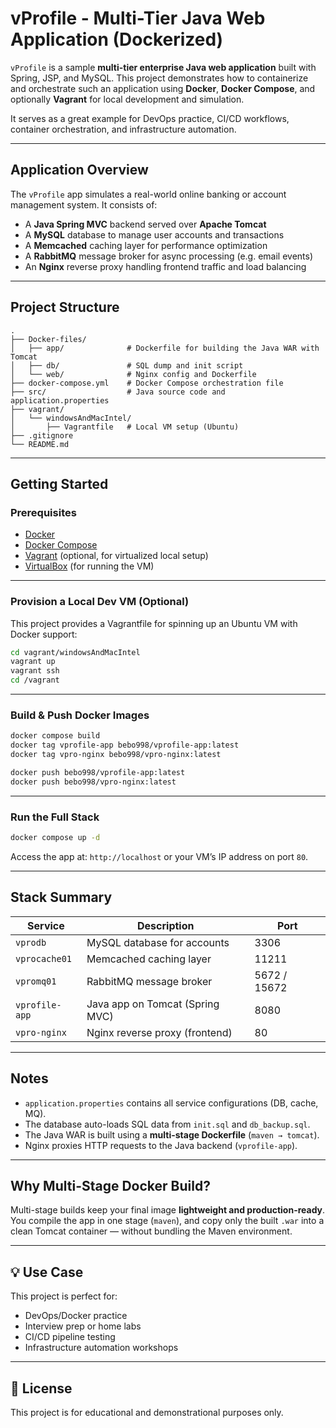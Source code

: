 #  vProfile - Multi-Tier Java Web Application (Dockerized)

`vProfile` is a sample **multi-tier enterprise Java web application** built with Spring, JSP, and MySQL. This project demonstrates how to containerize and orchestrate such an application using **Docker**, **Docker Compose**, and optionally **Vagrant** for local development and simulation.

It serves as a great example for DevOps practice, CI/CD workflows, container orchestration, and infrastructure automation.

---

##  Application Overview

The `vProfile` app simulates a real-world online banking or account management system. It consists of:

- A **Java Spring MVC** backend served over **Apache Tomcat**
- A **MySQL** database to manage user accounts and transactions
- A **Memcached** caching layer for performance optimization
- A **RabbitMQ** message broker for async processing (e.g. email events)
- An **Nginx** reverse proxy handling frontend traffic and load balancing

---

## Project Structure

```
.
├── Docker-files/
│   ├── app/              # Dockerfile for building the Java WAR with Tomcat
│   ├── db/               # SQL dump and init script
│   └── web/              # Nginx config and Dockerfile
├── docker-compose.yml    # Docker Compose orchestration file
├── src/                  # Java source code and application.properties
├── vagrant/
│   └── windowsAndMacIntel/
│       ├── Vagrantfile   # Local VM setup (Ubuntu)
├── .gitignore
└── README.md
```

---

##  Getting Started

###  Prerequisites

- [Docker](https://www.docker.com/)
- [Docker Compose](https://docs.docker.com/compose/)
- [Vagrant](https://www.vagrantup.com/) (optional, for virtualized local setup)
- [VirtualBox](https://www.virtualbox.org/) (for running the VM)

---

###  Provision a Local Dev VM (Optional)

This project provides a Vagrantfile for spinning up an Ubuntu VM with Docker support:

```bash
cd vagrant/windowsAndMacIntel
vagrant up
vagrant ssh
cd /vagrant
```

---

###  Build & Push Docker Images

```bash
docker compose build
docker tag vprofile-app bebo998/vprofile-app:latest
docker tag vpro-nginx bebo998/vpro-nginx:latest

docker push bebo998/vprofile-app:latest
docker push bebo998/vpro-nginx:latest
```

---

### Run the Full Stack

```bash
docker compose up -d
```

Access the app at: `http://localhost` or your VM’s IP address on port `80`.

---

## Stack Summary

| Service         | Description                     | Port |
|----------------|----------------------------------|------|
| `vprodb`        | MySQL database for accounts      | 3306 |
| `vprocache01`   | Memcached caching layer          | 11211|
| `vpromq01`      | RabbitMQ message broker          | 5672 / 15672 |
| `vprofile-app`  | Java app on Tomcat (Spring MVC)  | 8080 |
| `vpro-nginx`    | Nginx reverse proxy (frontend)   | 80   |

---

## Notes

- `application.properties` contains all service configurations (DB, cache, MQ).
- The database auto-loads SQL data from `init.sql` and `db_backup.sql`.
- The Java WAR is built using a **multi-stage Dockerfile** (`maven → tomcat`).
- Nginx proxies HTTP requests to the Java backend (`vprofile-app`).

---

## Why Multi-Stage Docker Build?

Multi-stage builds keep your final image **lightweight and production-ready**.  
You compile the app in one stage (`maven`), and copy only the built `.war` into a clean Tomcat container — without bundling the Maven environment.

---

## 💡 Use Case

This project is perfect for:

- DevOps/Docker practice
- Interview prep or home labs
- CI/CD pipeline testing
- Infrastructure automation workshops

---

## 📜 License

This project is for educational and demonstrational purposes only.
